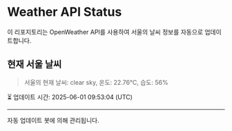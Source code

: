
# Weather API Status

이 리포지토리는 OpenWeather API를 사용하여 서울의 날씨 정보를 자동으로 업데이트합니다.

## 현재 서울 날씨
> 서울의 현재 날씨: clear sky, 온도: 22.76°C, 습도: 56%

⏳ 업데이트 시간: 2025-06-01 09:53:04 (UTC)

---
자동 업데이트 봇에 의해 관리됩니다.
